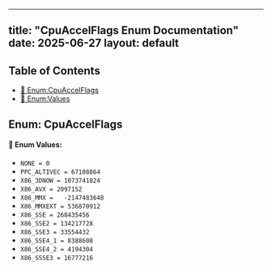 <!-- Formatted by A³BS formatter.py -->
<!-- Generated by A³BS document.py -->
---
title: "CpuAccelFlags Enum Documentation"
date: 2025-06-27
layout: default
---

## Table of Contents
- [🔧 Enum:CpuAccelFlags](#enum-cpuaccelflags)
- [🔧 Enum:Values](#enum-values)
## Enum: CpuAccelFlags
#### 📝 Enum Values:
<a name="enum-values"></a>
  - `NONE = 0`
  - `PPC_ALTIVEC = 67108864`
  - `X86_3DNOW = 1073741824`
  - `X86_AVX = 2097152`
  - `X86_MMX =   -2147483648`
  - `X86_MMXEXT = 536870912`
  - `X86_SSE = 268435456`
  - `X86_SSE2 = 134217728`
  - `X86_SSE3 = 33554432`
  - `X86_SSE4_1 = 8388608`
  - `X86_SSE4_2 = 4194304`
  - `X86_SSSE3 = 16777216`